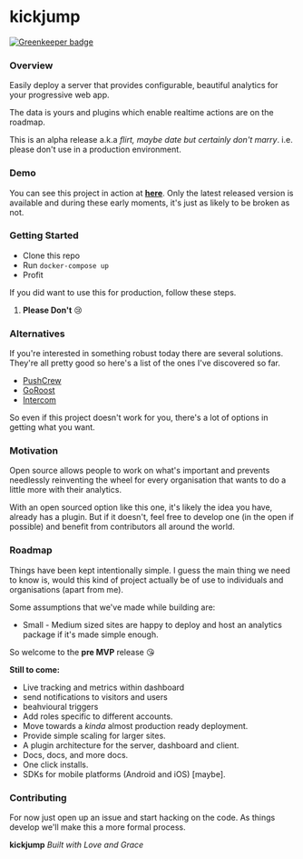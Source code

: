 kickjump
=======

[![Greenkeeper badge](https://badges.greenkeeper.io/kickjump/kickjump.svg)](https://greenkeeper.io/)

### Overview

Easily deploy a server that provides configurable, beautiful analytics for your progressive web app.

The data is yours and plugins which enable realtime actions are on the roadmap.

This is an alpha release a.k.a _flirt, maybe date but certainly don't marry_. i.e. please don't use in a production environment.


### Demo

You can see this project in action at **[here](https://kickjump.io)**. Only the latest released version is available and during these early moments, it's just as likely to be broken as not.

### Getting Started


 - Clone this repo
 - Run `docker-compose up`
 - Profit

If you did want to use this for production, follow these steps.

 1. **Please Don't** 😢


### Alternatives

If you're interested in something robust today there are several solutions. They're all pretty good so here's a list of the ones I've discovered so far.  

 - [PushCrew](https://pushcrew.com/)
 - [GoRoost](http://goroost.com/)
 - [Intercom](https://www.intercom.io/)

So even if this project doesn't work for you, there's a lot of options in getting what you want.


### Motivation

Open source allows people to work on what's important and prevents needlessly reinventing the wheel for every organisation that wants to do a little more with their analytics.

With an open sourced option like this one, it's likely the idea you have, already has a plugin. But if it doesn't, feel free to develop one (in the open if possible) and benefit from contributors all around the world.


### Roadmap

Things have been kept intentionally simple. I guess the main thing we need to know is, would this kind of project actually be of use to individuals and organisations (apart from me).

Some assumptions that we've made while building are:
 - Small - Medium sized sites are happy to deploy and host an analytics package if it's made simple enough.

So welcome to the **pre MVP** release 😘

**Still to come:**
 - Live tracking and metrics within dashboard
 - send notifications to visitors and users
 - beahvioural triggers
 - Add roles specific to different accounts.
 - Move towards a _kinda_ almost production ready deployment.
 - Provide simple scaling for larger sites.
 - A plugin architecture for the server, dashboard and client.
 - Docs, docs, and more docs.
 - One click installs.
 - SDKs for mobile platforms (Android and iOS) [maybe].


### Contributing

For now just open up an issue and start hacking on the code. As things develop we'll make this a more formal process.


**kickjump**
_Built with Love and Grace_

